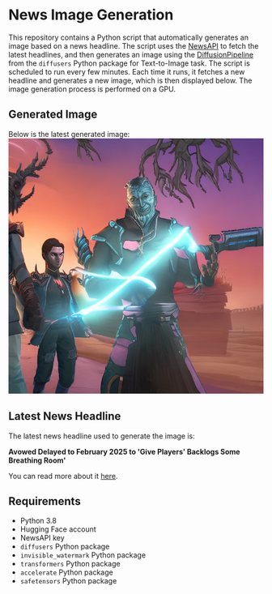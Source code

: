 # News Image Generation
This repository contains a Python script that automatically generates an image based on a news headline. The script uses the [NewsAPI](https://newsapi.org/) to fetch the latest headlines, and then generates an image using the [DiffusionPipeline](https://github.com/huggingface/diffusers) from the `diffusers` Python package for Text-to-Image task.
The script is scheduled to run every few minutes. Each time it runs, it fetches a new headline and generates a new image, which is then displayed below. The image generation process is performed on a GPU.

## Generated Image
Below is the latest generated image:
![Generated Image](image.png)

## Latest News Headline
The latest news headline used to generate the image is:

**Avowed Delayed to February 2025 to 'Give Players' Backlogs Some Breathing Room'**

You can read more about it [here](https://news.google.com/rss/articles/CBMiqAFBVV95cUxOTUs4dXNvTHF4OVFPeTVNamwxdVNldTdCQ043N21qNWllTW5VWFdfSURoOFp1ZHg1cG00VU5tb1RvaW5vbWlqdE9MeHBSTWlKWlpWZ29sZzY1X212WkhqQ0FSMTFFeTdoV3V5MnppcHI2WHk3U05XMHJZNW5zS1dKa2hRdTdsbXJTbVdDR2UtVFBFZENDUGpRc09sMVhYdVl1NzVMb3VFY1U?oc=5).

## Requirements
- Python 3.8
- Hugging Face account
- NewsAPI key
- `diffusers` Python package
- `invisible_watermark` Python package
- `transformers` Python package
- `accelerate` Python package
- `safetensors` Python package
